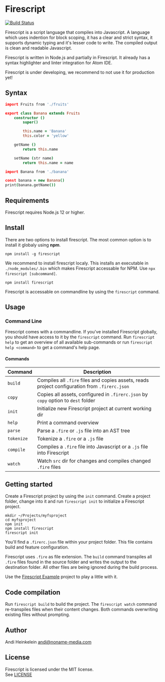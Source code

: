 Firescript
==========

[![Build Status](https://travis-ci.com/NonameMedia/firescript.svg?branch=master)](https://travis-ci.com/NonameMedia/firescript)

Firescript is a script language that compiles into Javascript.
A language which uses indention for block scoping, it has a clear and strict syntax, it supports dynamic typing and it's lesser code to write. The compiled output is clean and readable Javascript.

Firescript is written in Node.js and partially in Firescript. It already has a syntax highlighter and linter integration for Atom IDE.

Firescript is under developing, we recommend to not use it for production yet!

Syntax
------

```coffee
import Fruits from './fruits'

export class Banana extends Fruits
    constructor ()
        super()

        this.name = 'Banana'
        this.color = 'yellow'

    getName ()
        return this.name

    setName (str name)
        return this.name = name
```

```coffee
import Banana from './banana'

const banana = new Banana()
print(banana.getName())
```

Requirements
------------

Firescript requires Node.js 12 or higher.

Install
-------

There are two options to install firescript. The most common option is to install it globaly using **npm**.  

`npm install -g firescript`

We recommend to install firescript localy. This installs an executable in `./node_modules/.bin` which makes Firescript accessable for NPM. Use `npx firescript [subcommand]`.


`npm install firescript`

Firescript is accessable on commandline by using the `firescript` command.

Usage
-----

### Command Line

Firescript comes with a commandline. If you've installed Firescript globally, you should have access to it by the `firescript` command. Run `firescript help` to get an overview of all available sub-commands or run `firescript help <command>` to get a command's help page.

#### Commands

| Command | Description |
|----------|--|
| `build` | Compiles all `.fire` files and copies assets, reads project configuration from `.firerc.json` |
| `copy` | Copies all assets, configured in `.firerc.json` by `copy` option to `dest` folder |
| `init` | Initialize new Firescript project at current working dir |
| `help` | Print a command overview |
| `parse` | Parse a `.fire` or `.js` file into an AST tree |
| `tokenize` | Tokenize a `.fire` or a `.js` file |
| `compile` | Compiles a `.fire` file into Javascript or a `.js` file into Firescript |
| `watch` | Watch `src` dir for changes and compiles changed `.fire` files |




Getting started
--------------


Create a Firescript project by using the `init` command. Create a project folder, change into it and run `firescript init` to initialize a Firescript project.

```shell
mkdir ~/Projects/myfsproject
cd myfsproject
npm init
npm install firescript
firescript init
```

You'll find a `.firerc.json` file within your project folder. This file contains build and feature configuration.

Firescript uses `.fire` as file extension. The `build` command transpiles all `.fire` files found in the source folder and writes the output to the destination folder. All other files are being ignored during the build process.

Use the [Firescript Example](
https://github.com/Andifeind/firescript-example) project to play a little with it.

Code compilation
------------------

Run `firescript build` to build the project. The `firescript watch` command re-transpiles files when their content changes. Both commands overwriting existing files without prompting.

Author
------

Andi Heinkelein <andi@noname-media.com>

License
-------

Firescript is licensed under the MIT license.  
See [LICENSE](./LICENSE)
